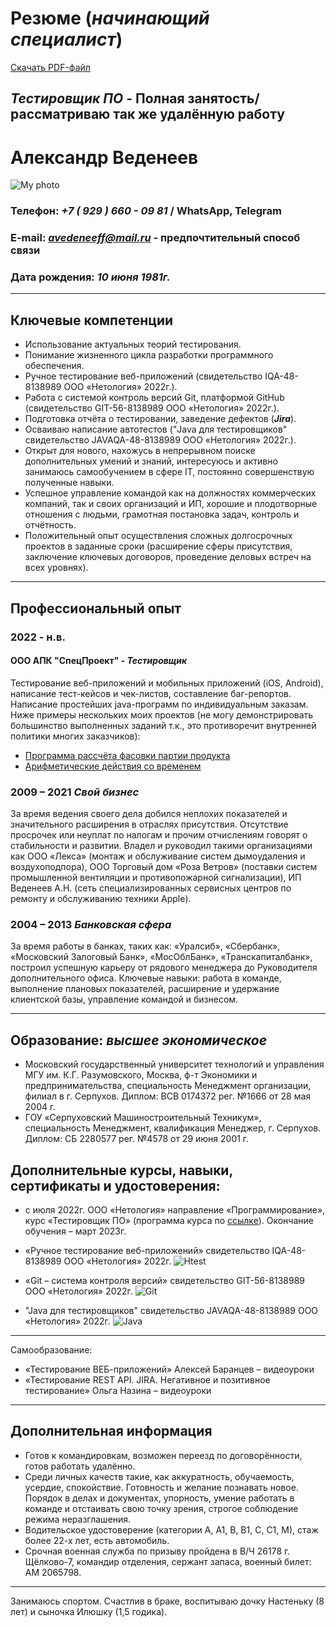 # **Резюме** (_начинающий специалист_)
[Скачать PDF-файл](https://github.com/SKS81/Resume/raw/main/ANVedeneev.pdf)
## **_Тестировщик ПО_** - Полная занятость/рассматриваю так же удалённую работу

# Александр Веденеев
![My photo](Myphoto.jpg "Александр Веденеев")

### Телефон: ***+7 ( 929 ) 660 - 09 81*** / WhatsApp, Telegram
### E-mail: ***avedeneeff@mail.ru*** - предпочтительный способ связи
### Дата рождения: ***10 июня 1981г.***
***
## **Ключевые компетенции**
- Использование актуальных теорий тестирования.  
- Понимание жизненного цикла разработки программного обеспечения.
- Ручное тестирование веб-приложений (свидетельство IQA-48-8138989 ООО «Нетология» 2022г.).
- Работа с системой контроль версий Git, платформой GitHub (свидетельство GIT-56-8138989 ООО «Нетология» 2022г.).
- Подготовка отчёта о тестировании, заведение дефектов (**_Jira_**).
- Осваиваю написание автотестов ("Java для тестировщиков" свидетельство JAVAQA-48-8138989 ООО «Нетология» 2022г.).
- Открыт для нового, нахожусь в непрерывном поиске дополнительных умений и знаний, интересуюсь и активно занимаюсь самообучением в сфере IT, постоянно совершенствую полученные навыки.
- Успешное управление командой как на должностях коммерческих компаний, так и своих организаций и ИП, хорошие и плодотворные отношения с людьми, грамотная постановка задач, контроль и отчётность.
- Положительный опыт осуществления сложных долгосрочных проектов в заданные сроки (расширение сферы присутствия, заключение ключевых договоров, проведение деловых встреч на всех уровнях).
***
## **Профессиональный опыт**

### 2022 - н.в.
#### **ООО АПК "СпецПроект"** - _Тестировщик_
Тестирование веб-приложений и мобильных приложений (iOS, Android), написание тест-кейсов и чек-листов, составление баг-репортов. Написание простейших java-программ по индивидуальным заказам. Ниже примеры нескольких моих проектов (не могу демонстрировать большинство выполненных заданий т.к., это противоречит внутренней политики многих заказчиков):
- [Программа рассчёта фасовки партии продукта](https://github.com/SKS81/PalletTime)
- [Арифметические действия со временем](https://github.com/SKS81/TimeCalc)
### 2009 – 2021 **_Свой бизнес_**
За время ведения своего дела добился неплохих показателей и значительного расширения в отраслях присутствия. Отсутствие просрочек или неуплат по налогам и прочим отчислениям говорят о стабильности и развитии. Владел и руководил такими организациями как ООО «Лекса» (монтаж и обслуживание систем дымоудаления и воздухоподпора), ООО Торговый дом «Роза Ветров» (поставки систем промышленной вентиляции и противопожарной сигнализации), ИП Веденеев А.Н. (сеть специализированных сервисных центров по ремонту и обслуживанию техники Apple).
### 2004 – 2013 **_Банковская сфера_**
За время работы в банках, таких как: «Уралсиб», «Сбербанк», «Московский Залоговый Банк», «МосОблБанк», «Транскапиталбанк», построил успешную карьеру от рядового менеджера до Руководителя дополнительного офиса. Ключевые навыки: работа в команде, выполнение плановых показателей, расширение и удержание клиентской базы, управление командой и бизнесом.
***
## **Образование:** **_высшее экономическое_**
- Московский государственный университет технологий и управления МГУ им. К.Г. Разумовского, Москва, ф-т Экономики и предпринимательства, специальность Менеджмент организации, филиал в г. Серпухов. Диплом: ВСВ 0174372 рег. №1666 от 28 мая 2004 г.
- ГОУ «Серпуховский Машиностроительный Техникум», специальность Менеджмент, квалификация Менеджер, г. Серпухов. Диплом: СБ 2280577 рег. №4578 от 29 июня 2001 г.
## Дополнительные курсы, навыки, сертификаты и удостоверения:
- с июля 2022г. ООО «Нетология» направление «Программирование», курс «Тестировщик ПО» (программа курса по [ссылке](https://netology.ru/programs/qa)). Окончание обучения – март 2023г.

- «Ручное тестирование веб-приложений» свидетельство IQA-48-8138989 ООО «Нетология» 2022г.
![Htest](https://github.com/SKS81/Resume/blob/main/Svht.JPG?raw=true "Свидетельство IQA-48-8138989")
- «Git – система контроля версий» свидетельство GIT-56-8138989 ООО «Нетология» 2022г.
![Git](https://github.com/SKS81/Resume/blob/main/SvGit.JPG?raw=true "Свидетельство GIT-56-8138989")
- "Java для тестировщиков" свидетельство JAVAQA-48-8138989 ООО «Нетология» 2022г.
![Java](https://github.com/SKS81/Resume/blob/main/Svjava.JPG?raw=true "Свидетельство JAVAQA-48-8138989")
---
Самообразование:
- «Тестирование ВЕБ-приложений» Алексей Баранцев – видеоуроки
- «Тестирование REST API. JIRA. Негативное и позитивное тестирование» Ольга Назина – видеоуроки
***
## **Дополнительная информация**
- Готов к командировкам, возможен переезд по договорённости, готов работать удалённо.
- Среди личных качеств такие, как аккуратность, обучаемость, усердие, спокойствие. Готовность и желание познавать новое. Порядок в делах и документах, упорность, умение работать в команде и отстаивать свою точку зрения, строгое соблюдение режима неразглашения.
- Водительское удостоверение (категории А, А1, В, В1, С, С1, М), стаж более 22-х лет, есть автомобиль.
- Срочная военная служба по призыву пройдена в В/Ч 26178 г. Щёлково-7, командир отделения, сержант запаса, военный билет: АМ 2065798.
***
Занимаюсь спортом. Счастлив в браке, воспитываю дочку Настеньку (8 лет) и сыночка Илюшку (1,5 годика).
